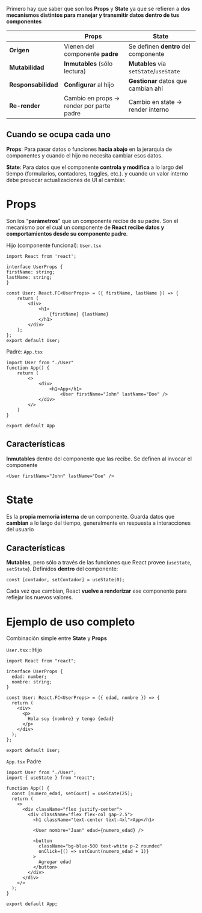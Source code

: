 Primero hay que saber que son los **Props** y **State** ya que se refieren a **dos mecanismos distintos para manejar y transmitir datos dentro de tus componentes**

|                     | **Props**                                | **State**                              |
| ------------------- | ---------------------------------------- | -------------------------------------- |
| **Origen**          | Vienen del componente **padre**          | Se definen **dentro** del componente   |
| **Mutabilidad**     | **Inmutables** (sólo lectura)            | **Mutables** vía `setState`/`useState` |
| **Responsabilidad** | **Configurar** al hijo                   | **Gestionar** datos que cambian ahí    |
| **Re-render**       | Cambio en props → render por parte padre | Cambio en state → render interno       |

## Cuando se ocupa cada uno
**Props**: Para pasar datos o funciones **hacia abajo** en la jerarquía de componentes y cuando el hijo no necesita cambiar esos datos.

**State**: Para datos que el componente **controla y modifica** a lo largo del tiempo (formularios, contadores, toggles, etc.). y cuando un valor interno debe provocar actualizaciones de UI al cambiar.
# Props
Son los “**parámetros**” que un componente recibe de su padre.
Son el mecanismo por el cual un componente de **React recibe datos y comportamientos desde su componente padre**.

Hijo (componente funcional): `User.tsx`
```tsx
import React from 'react';

interface UserProps {
firstName: string;
lastName: string;
}

const User: React.FC<UserProps> = ({ firstName, lastName }) => {
	return (
		<div>
			<h1>
				{firstName} {lastName}
			</h1>
		</div>
	);
};
export default User;
```

Padre: `App.tsx`
```tsx
import User from "./User"
function App() {
	return (
		<>
			<div>
				<h1>App</h1>
					<User firstName="John" lastName="Doe" />
			</div>
		</>
	)
}

export default App
```

## Características
**Inmutables** dentro del componente que las recibe.
Se definen al invocar el componente
```tsx
<User firstName="John" lastName="Doe" />
```

# State
Es la **propia memoria interna** de un componente. Guarda datos que **cambian** a lo largo del tiempo, generalmente en respuesta a interacciones del usuario

## Características 
**Mutables**, pero sólo a través de las funciones que React provee (`useState`, `setState`).
Definidos **dentro** del componente:
```tsx
const [contador, setContador] = useState(0);
```
Cada vez que cambian, React **vuelve a renderizar** ese componente para reflejar los nuevos valores.


# Ejemplo de uso completo
Combinación simple entre **State** y **Props**

`User.tsx` : Hijo
```tsx
import React from "react";

interface UserProps {
  edad: number;
  nombre: string;
}

const User: React.FC<UserProps> = ({ edad, nombre }) => {
  return (
    <div>
      <p>
        Hola soy {nombre} y tengo {edad}
      </p>
    </div>
  );
};

export default User;

```

`App.tsx` Padre
```tsx
import User from "./User";
import { useState } from "react";

function App() {
  const [numero_edad, setCount] = useState(25);
  return (
    <>
      <div className="flex justify-center">
        <div className="flex flex-col gap-2.5">
          <h1 className="text-center text-4xl">App</h1>

          <User nombre="Juan" edad={numero_edad} />

          <button
            className="bg-blue-500 text-white p-2 rounded"
            onClick={() => setCount(numero_edad + 1)}
          >
            Agregar edad
          </button>
        </div>
      </div>
    </>
  );
}

export default App;
```


